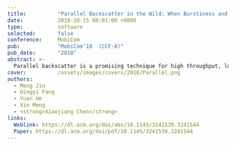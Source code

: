 ```yaml
---
title:          "Parallel Backscatter in the Wild: When Burstiness and Randomness Play with You"
date:           2018-10-15 00:01:00 +0800
type:           software
selected:       false
conference:     MobiCom
pub:            "MobiCom’18  (CCF-A)"
pub_date:       "2018"
abstract: >-
  Parallel backscatter is a promising technique for high throughput, low power communications. The existing approaches of parallel backscatter are based on a common assumption, i.e. the states of the collided signals are distinguishable from each other in either the time domain or the IQ (the In-phase and Quadrature) domain. We in this paper disclose the superclustering phenomenon, which invalidates that assumption and seriously affects the decoding performance. Then we propose an interstellar travelling model to capture the bursty Gaussian process of a collided signal. Based on this model, we design Hubble, a reliable signal processing approach to support parallel backscatter in the wild. Hubble addresses several technical challenges: (i) a novel scheme based on Pearson's Chi-Square test to extract the collided signals' combined states, (ii) a Markov driven method to capture the law of signal state transitions, and (iii) error correction schemes to guarantee the reliability of parallel decoding. Theoretically, Hubble is able to decode all the backscattered data, as long as the signals are detectable by the receiver. The experiment results demonstrate that the median throughput of Hubble is $11.7times$ higher than that of the state-of-the-art approach.
cover:          /assets/images/covers/2018/Parallel.png
authors:
  - Meng Jin
  - Dingyi Fang
  - Yuan He
  - Xin Meng 
  - <strong>Xiaojiang Chen</strong>
links:
  Weblink: https://dl.acm.org/doi/abs/10.1145/3241539.3241544
  Paper: https://dl.acm.org/doi/pdf/10.1145/3241539.3241544
---
```

